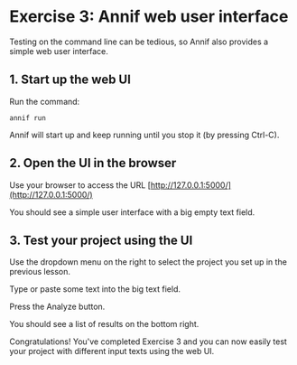 # Exercise 3: Annif web user interface

Testing on the command line can be tedious, so Annif also provides a simple
web user interface.

## 1. Start up the web UI

Run the command:

    annif run

Annif will start up and keep running until you stop it (by pressing Ctrl-C).

## 2. Open the UI in the browser

Use your browser to access the URL
[http://127.0.0.1:5000/](http://127.0.0.1:5000/)

You should see a simple user interface with a big empty text field.

## 3. Test your project using the UI

Use the dropdown menu on the right to select the project you set up in the
previous lesson.

Type or paste some text into the big text field.

Press the Analyze button.

You should see a list of results on the bottom right.

Congratulations! You've completed Exercise 3 and you can now easily test your
project with different input texts using the web UI. 
